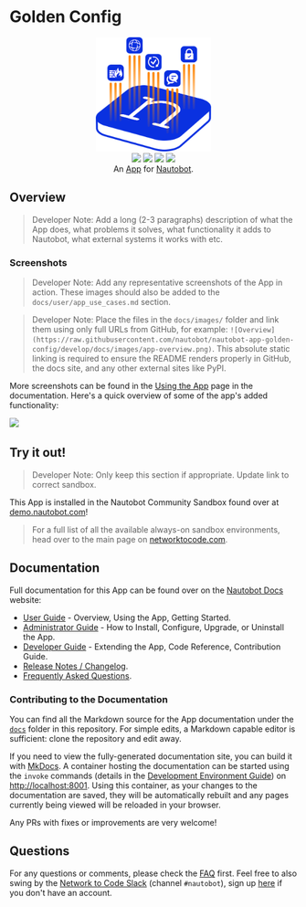 # Golden Config

<!--
Developer Note - Remove Me!

The README will have certain links/images broken until the PR is merged into `develop`. Update the GitHub links with whichever branch you're using (main etc.) if different.

The logo of the project is a placeholder (docs/images/icon-nautobot-golden-config.png) - please replace it with your app icon, making sure it's at least 200x200px and has a transparent background!

To avoid extra work and temporary links, make sure that publishing docs (or merging a PR) is done at the same time as setting up the docs site on RTD, then test everything.
-->

<p align="center">
  <img src="https://raw.githubusercontent.com/nautobot/nautobot-app-golden-config/develop/docs/images/icon-nautobot-golden-config.png" class="logo" height="200px">
  <br>
  <a href="https://github.com/nautobot/nautobot-app-golden-config/actions"><img src="https://github.com/nautobot/nautobot-app-golden-config/actions/workflows/ci.yml/badge.svg?branch=main"></a>
  <a href="https://docs.nautobot.com/projects/golden-config/en/latest/"><img src="https://readthedocs.org/projects/nautobot-plugin-golden-config/badge/"></a>
  <a href="https://pypi.org/project/nautobot-golden-config/"><img src="https://img.shields.io/pypi/v/nautobot-golden-config"></a>
  <a href="https://pypi.org/project/nautobot-golden-config/"><img src="https://img.shields.io/pypi/dm/nautobot-golden-config"></a>
  <br>
  An <a href="https://www.networktocode.com/nautobot/apps/">App</a> for <a href="https://nautobot.com/">Nautobot</a>.
</p>

## Overview

> Developer Note: Add a long (2-3 paragraphs) description of what the App does, what problems it solves, what functionality it adds to Nautobot, what external systems it works with etc.

### Screenshots

> Developer Note: Add any representative screenshots of the App in action. These images should also be added to the `docs/user/app_use_cases.md` section.

> Developer Note: Place the files in the `docs/images/` folder and link them using only full URLs from GitHub, for example: `![Overview](https://raw.githubusercontent.com/nautobot/nautobot-app-golden-config/develop/docs/images/app-overview.png)`. This absolute static linking is required to ensure the README renders properly in GitHub, the docs site, and any other external sites like PyPI.

More screenshots can be found in the [Using the App](https://docs.nautobot.com/projects/golden-config/en/latest/user/app_use_cases/) page in the documentation. Here's a quick overview of some of the app's added functionality:

![](https://raw.githubusercontent.com/nautobot/nautobot-app-golden-config/develop/docs/images/placeholder.png)

## Try it out!

> Developer Note: Only keep this section if appropriate. Update link to correct sandbox.

This App is installed in the Nautobot Community Sandbox found over at [demo.nautobot.com](https://demo.nautobot.com/)!

> For a full list of all the available always-on sandbox environments, head over to the main page on [networktocode.com](https://www.networktocode.com/nautobot/sandbox-environments/).

## Documentation

Full documentation for this App can be found over on the [Nautobot Docs](https://docs.nautobot.com) website:

- [User Guide](https://docs.nautobot.com/projects/golden-config/en/latest/user/app_overview/) - Overview, Using the App, Getting Started.
- [Administrator Guide](https://docs.nautobot.com/projects/golden-config/en/latest/admin/install/) - How to Install, Configure, Upgrade, or Uninstall the App.
- [Developer Guide](https://docs.nautobot.com/projects/golden-config/en/latest/dev/contributing/) - Extending the App, Code Reference, Contribution Guide.
- [Release Notes / Changelog](https://docs.nautobot.com/projects/golden-config/en/latest/admin/release_notes/).
- [Frequently Asked Questions](https://docs.nautobot.com/projects/golden-config/en/latest/user/faq/).

### Contributing to the Documentation

You can find all the Markdown source for the App documentation under the [`docs`](https://github.com/nautobot/nautobot-app-golden-config/tree/develop/docs) folder in this repository. For simple edits, a Markdown capable editor is sufficient: clone the repository and edit away.

If you need to view the fully-generated documentation site, you can build it with [MkDocs](https://www.mkdocs.org/). A container hosting the documentation can be started using the `invoke` commands (details in the [Development Environment Guide](https://docs.nautobot.com/projects/golden-config/en/latest/dev/dev_environment/#docker-development-environment)) on [http://localhost:8001](http://localhost:8001). Using this container, as your changes to the documentation are saved, they will be automatically rebuilt and any pages currently being viewed will be reloaded in your browser.

Any PRs with fixes or improvements are very welcome!

## Questions

For any questions or comments, please check the [FAQ](https://docs.nautobot.com/projects/golden-config/en/latest/user/faq/) first. Feel free to also swing by the [Network to Code Slack](https://networktocode.slack.com/) (channel `#nautobot`), sign up [here](http://slack.networktocode.com/) if you don't have an account.

